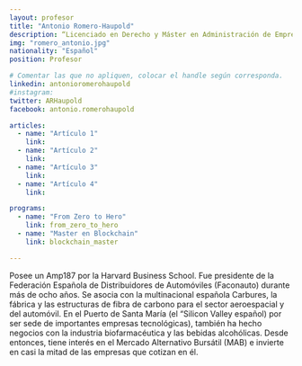 ```yaml
---
layout: profesor
title: "Antonio Romero-Haupold"
description: “Licenciado en Derecho y Máster en Administración de Empresas.“
img: "romero_antonio.jpg"
nationality: "Español"
position: Profesor

# Comentar las que no apliquen, colocar el handle según corresponda.
linkedin: antonioromerohaupold
#instagram:
twitter: ARHaupold
facebook: antonio.romerohaupold

articles:
  - name: "Artículo 1"
    link:
  - name: "Artículo 2"
    link:
  - name: "Artículo 3"
    link:
  - name: "Artículo 4"
    link:

programs:
  - name: "From Zero to Hero"
    link: from_zero_to_hero
  - name: "Master en Blockchain"
    link: blockchain_master

---
```



Posee un Amp187 por la Harvard Business School. Fue presidente de la Federación
Española de Distribuidores de Automóviles (Faconauto) durante más de ocho años.
Se asocia con la multinacional española Carbures, la fábrica y las estructuras
de fibra de carbono para el sector aeroespacial y del automóvil. En el Puerto
de Santa María (el “Silicon Valley español) por ser sede de importantes
empresas tecnológicas), también ha hecho negocios con la industria
biofarmacéutica y las bebidas alcohólicas. Desde entonces, tiene interés en el
Mercado Alternativo Bursátil (MAB) e invierte en casi la mitad de las empresas
que cotizan en él.
